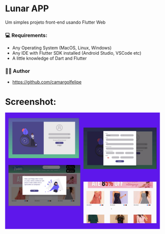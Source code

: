 # Lunar APP

Um simples projeto front-end usando Flutter Web

### 💻  Requirements:

* Any Operating System (MacOS, Linux, Windows)
* Any IDE with Flutter SDK installed (Android Studio, VSCode etc)
* A little knowledge of Dart and Flutter

 ### 👨‍💻  Author

 - https://github.com/camargolfelipe

# Screenshot:

<img src="assets/LunarAll.png"/>

